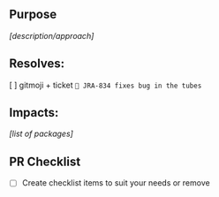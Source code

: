 ## Purpose
*[description/approach]*

## Resolves:
[ ] gitmoji + ticket `🐛 JRA-834 fixes bug in the tubes`

## Impacts:
*[list of packages]*

## PR Checklist
- [ ] Create checklist items to suit your needs or remove